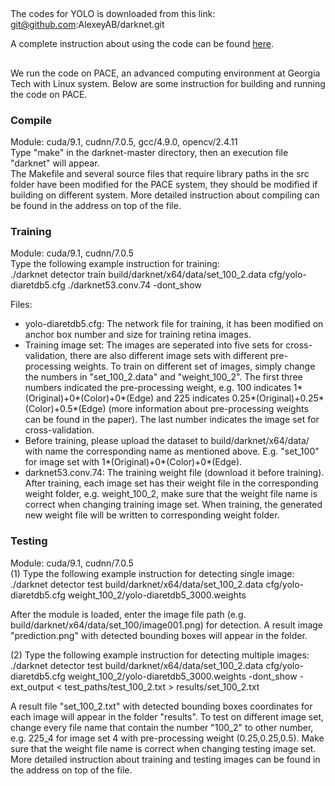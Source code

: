 ##
The codes for YOLO is downloaded from this link: git@github.com:AlexeyAB/darknet.git

A complete instruction about using the code can be found [here](https://github.com/AlexeyAB/darknet).

##
We run the code on PACE, an advanced computing environment at Georgia Tech with Linux system.
Below are some instruction for building and running the code on PACE.

### Compile
Module: cuda/9.1, cudnn/7.0.5, gcc/4.9.0, opencv/2.4.11   
Type "make" in the darknet-master directory, then an execution file "darknet" will appear.   
The Makefile and several source files that require library paths in the src folder have been modified for the PACE system, they should be modified if building on different system. More detailed instruction about compiling can be found in the address on top of the file.

### Training
Module: cuda/9.1, cudnn/7.0.5   
Type the following example instruction for training:   
./darknet detector train build/darknet/x64/data/set_100_2.data cfg/yolo-diaretdb5.cfg ./darknet53.conv.74 -dont_show

Files:
- yolo-diaretdb5.cfg: The network file for training, it has been modified on anchor box number and size for training retina images.
- Training image set: The images are seperated into five sets for cross-validation, there are also different image sets with different pre-processing weights. To train on different set of images, simply change the numbers in "set_100_2.data" and "weight_100_2". The first three numbers indicated the pre-processing weight, e.g. 100 indicates 1*(Original)+0*(Color)+0*(Edge) and 225 indicates 0.25*(Original)+0.25*(Color)+0.5*(Edge) (more information about pre-processing weights can be found in the paper). The last number indicates the image set for cross-validation.
- Before training, please upload the dataset to build/darknet/x64/data/ with name the corresponding name as mentioned above. E.g. "set_100" for image set with 1*(Original)+0*(Color)+0*(Edge).
- darknet53.conv.74: The training weight file (download it before training). After training, each image set has their weight file in the corresponding weight folder, e.g. weight_100_2, make sure that the weight file name is correct when changing training image set. When training, the generated new weight file will be written to corresponding weight folder.

### Testing
Module: cuda/9.1, cudnn/7.0.5   
(1) Type the following example instruction for detecting single image:   
./darknet detector test build/darknet/x64/data/set_100_2.data cfg/yolo-diaretdb5.cfg weight_100_2/yolo-diaretdb5_3000.weights   

After the module is loaded, enter the image file path (e.g. build/darknet/x64/data/set_100/image001.png) for detection. A result image "prediction.png" with detected bounding boxes will appear in the folder.   

(2) Type the following example instruction for detecting multiple images:   
./darknet detector test build/darknet/x64/data/set_100_2.data cfg/yolo-diaretdb5.cfg weight_100_2/yolo-diaretdb5_3000.weights -dont_show -ext_output < test_paths/test_100_2.txt > results/set_100_2.txt   

A result file "set_100_2.txt" with detected bounding boxes coordinates for each image will appear in the folder "results". To test on different image set, change every file name that contain the number "100_2" to other number, e.g. 225_4 for image set 4 with pre-processing weight (0.25,0.25,0.5). Make sure that the weight file name is correct when changing testing image set.
More detailed instruction about training and testing images can be found in the address on top of the file.
